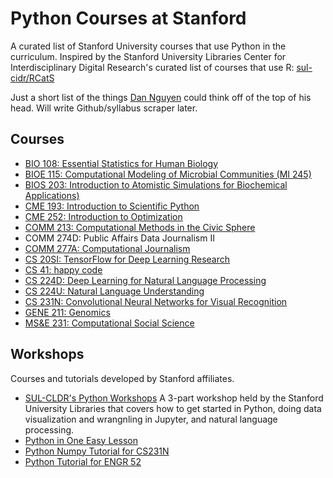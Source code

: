 # Python Courses at Stanford 

A curated list of Stanford University courses that use Python in the curriculum. Inspired by the Stanford University Libraries Center for Interdisciplinary Digital Research's curated list of courses that use R: [sul-cidr/RCatS](https://github.com/sul-cidr/RCatS)

Just a short list of the things [Dan Nguyen](http://stanford.edu/~dun/) could think off of the top of his head. Will write Github/syllabus scraper later.


## Courses

- [BIO 108: Essential Statistics for Human Biology](http://explorecourses.stanford.edu/search?view=catalog&filter-coursestatus-Active=on&page=0&catalog=&academicYear=&q=python&collapse=)
- [BIOE 115: Computational Modeling of Microbial Communities (MI 245)](http://explorecourses.stanford.edu/search?view=catalog&filter-coursestatus-Active=on&page=0&catalog=&academicYear=&q=python&collapse=)
- [BIOS 203: Introduction to Atomistic Simulations for Biochemical Applications)](http://explorecourses.stanford.edu/search?view=catalog&filter-coursestatus-Active=on&page=0&catalog=&academicYear=&q=python&collapse=)
- [CME 193: Introduction to Scientific Python](https://stanford.edu/~schmit/cme193/)
- [CME 252: Introduction to Optimization](https://github.com/icme/cme252-optimization)
- [COMM 213: Computational Methods in the Civic Sphere](http://2017.compciv.org)
- COMM 274D: Public Affairs Data Journalism II
- [COMM 277A: Computational Journalism](http://www.compjour.org)
- [CS 20SI: TensorFlow for Deep Learning Research](https://github.com/chiphuyen/tf-stanford-tutorials)
- [CS 41: happy code](http://stanfordpython.com/)
- [CS 224D: Deep Learning for Natural Language Processing](http://cs224d.stanford.edu/)
- [CS 224U: Natural Language Understanding](http://web.stanford.edu/class/cs224u/)
- [CS 231N: Convolutional Neural Networks for Visual Recognition](http://cs231n.github.io/)
- [GENE 211: Genomics](http://web.stanford.edu/class/gene211/)
- [MS&E 231: Computational Social Science](https://5harad.com/mse231/)



## Workshops

Courses and tutorials developed by Stanford affiliates.

- [SUL-CLDR's Python Workshops](https://github.com/sul-cidr/python_workshops) A 3-part workshop held by the Stanford University Libraries that covers how to get started in Python, doing data visualization and wrangnling in Jupyter, and natural language processing.
- [Python in One Easy Lesson](http://cs.stanford.edu/people/nick/python-in-one-easy-lesson/)
- [Python Numpy Tutorial for CS231N](http://cs231n.github.io/python-numpy-tutorial/)
- [Python Tutorial for ENGR 52](http://web.stanford.edu/class/engr62/notes/PythonTutorial.pdf)

